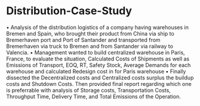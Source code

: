 # Distribution-Case-Study
•	Analysis of the distribution logistics of a company having warehouses in Bremen and Spain, who brought their product from China via ship to Bremerhaven port and Port of Santander and transported from Bremerhaven via truck to Bremen and from Santander via railway to Valencia.
•	Management wanted to build centralized warehouse in Paris, France, to evaluate the situation, Calculated Costs of Shipments as well as Emissions of Transport, EOQ, RT, Safety Stock, Average Demands for each warehouse and calculated Redesign cost in for Paris warehouse
•	Finally dissected the Decentralized costs and Centralized costs surplus the buildup costs and Shutdown Costs. Then provided final report regarding which one is preferrable with analysis of Storage costs, Transportation Costs, Throughput Time, Delivery Time, and Total Emissions of the Operation.
